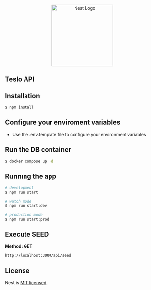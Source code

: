 <p align="center">
  <a href="http://nestjs.com/" target="blank"><img src="https://nestjs.com/img/logo-small.svg" width="200" alt="Nest Logo" /></a>
</p>

## Teslo API

## Installation

```bash
$ npm install
```

## Configure your enviroment variables
- Use the .env.template file to configure your environment variables

## Run the DB container
```bash
$ docker compose up -d
```

## Running the app

```bash
# development
$ npm run start

# watch mode
$ npm run start:dev

# production mode
$ npm run start:prod
```


## Execute SEED
 **Method: GET**
```bash
http://localhost:3000/api/seed
```

## License

Nest is [MIT licensed](LICENSE).
